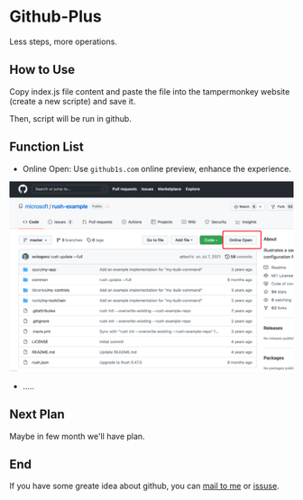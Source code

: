 # Github-Plus

Less steps, more operations.

## How to Use

Copy index.js file content and paste the file into the tampermonkey website (create a new scripte) and save it.

Then, script will be run in github.

## Function List

- Online Open: Use `github1s.com` online preview, enhance the experience.

![](https://raw.githubusercontent.com/popring/assets-repo/master/img/202203201527544.png)

- .....

## 

## Next Plan

Maybe in few month we'll have plan.



## End

If you have some greate idea about github, you can [mail to me](mailto:koler778@gmail.com) or [issuse](https://github.com/popring/github-plus/issues/new). 
